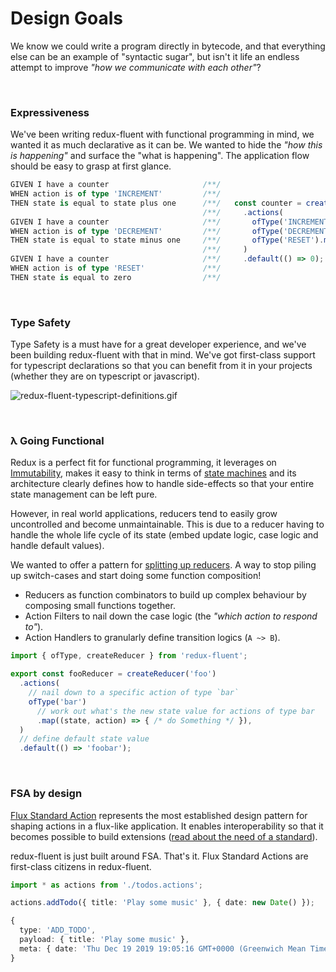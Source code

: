 # Design Goals

We know we could write a program directly in bytecode,
and that everything else can be an example of "syntactic sugar",
but isn't it life an endless attempt to improve _"how we communicate with each other"_?

<br />

### Expressiveness

We've been writing redux-fluent with functional programming in mind, we wanted it as much declarative as it can be.
We wanted to hide the _"how this is happening"_ and surface the "what is happening". 
The application flow should be easy to grasp at first glance.

```typescript
GIVEN I have a counter                     /**/ 
WHEN action is of type 'INCREMENT'         /**/ 
THEN state is equal to state plus one      /**/   const counter = createReduce('counter')
                                           /**/     .actions(
GIVEN I have a counter                     /**/       ofType('INCREMENT').map((state) => state + 1),
WHEN action is of type 'DECREMENT'         /**/       ofType('DECREMENT').map((state) => state - 1),
THEN state is equal to state minus one     /**/       ofType('RESET').map(() => 0),
                                           /**/     )
GIVEN I have a counter                     /**/     .default(() => 0);
WHEN action is of type 'RESET'             /**/
THEN state is equal to zero                /**/
```

<br />

### Type Safety

Type Safety is a must have for a great developer experience, and we've been building redux-fluent with that in mind.
We've got first-class support for typescript declarations so that you can benefit from it in your projects (whether they are on typescript or javascript).

![redux-fluent-typescript-definitions.gif](https://github.com/Code-Y/redux-fluent/blob/master/gitbook/redux-fluent-typescript-definitions.gif?raw=true)

<br />

### λ Going Functional

Redux is a perfect fit for functional programming,
it leverages on [Immutability](https://en.wikipedia.org/wiki/Immutable_object),
makes it easy to think in terms of [state machines](https://en.wikipedia.org/wiki/Mealy_machine)
and its architecture clearly defines how to handle side-effects so that your entire state management can be left pure.

However, in real world applications, reducers tend to easily grow uncontrolled and become unmaintainable. 
This is due to a reducer having to handle the whole life cycle of its state (embed update logic, case logic and handle default values).

We wanted to offer a pattern for [splitting up reducers](https://redux.js.org/recipes/structuring-reducers/splitting-reducer-logic#splitting-up-reducer-logic).
A way to stop piling up switch-cases and start doing some function composition!

- Reducers as function combinators to build up complex behaviour by composing small functions together.
- Action Filters to nail down the case logic (the _"which action to respond to"_).
- Action Handlers to granularly define transition logics (`A ~> B`). 

```typescript
import { ofType, createReducer } from 'redux-fluent';

export const fooReducer = createReducer('foo')
  .actions(
    // nail down to a specific action of type `bar`
    ofType('bar')
      // work out what's the new state value for actions of type bar
      .map((state, action) => { /* do Something */ }),
  )
  // define default state value
  .default(() => 'foobar');
```

<br />

### FSA by design

[Flux Standard Action](https://github.com/redux-utilities/flux-standard-action) 
represents the most established design pattern for shaping actions in a flux-like application.
It enables interoperability so that it becomes possible to build extensions ([read about the need of a standard](https://github.com/redux-utilities/flux-standard-action/issues/4)).

redux-fluent is just built around FSA. That's it. Flux Standard Actions are first-class citizens in redux-fluent.

```typescript
import * as actions from './todos.actions';

actions.addTodo({ title: 'Play some music' }, { date: new Date() });

{
  type: 'ADD_TODO',
  payload: { title: 'Play some music' },
  meta: { date: 'Thu Dec 19 2019 19:05:16 GMT+0000 (Greenwich Mean Time)' },
}
```
